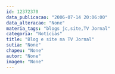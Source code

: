 ```yaml
---
id: 12372370
data_publicacao: "2006-07-14 20:06:00"
data_alteracao: "None"
materia_tags: "blogs jc,site,TV Jornal"
categoria: "Notícias"
title: "Blog e site na TV Jornal"
sutia: "None"
chapeu: "None"
autor: "None"
imagem: "None"
---
```

<p> </p>
